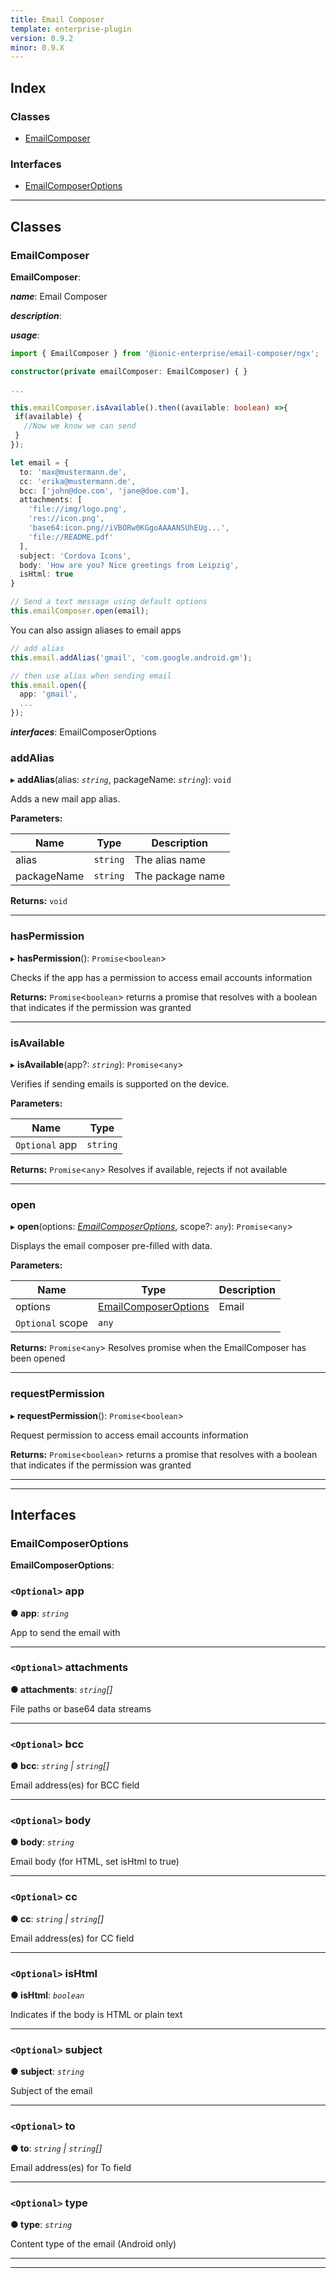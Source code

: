 ```yaml
---
title: Email Composer
template: enterprise-plugin
version: 0.9.2
minor: 0.9.X
---
```




## Index

### Classes

* [EmailComposer](#emailcomposer)

### Interfaces

* [EmailComposerOptions](#emailcomposeroptions)

* * *

## Classes

<a id="emailcomposer"></a>

### EmailComposer

**EmailComposer**:

***name***: Email Composer

***description***:

***usage***:

```typescript
import { EmailComposer } from '@ionic-enterprise/email-composer/ngx';

constructor(private emailComposer: EmailComposer) { }

...

this.emailComposer.isAvailable().then((available: boolean) =>{
 if(available) {
   //Now we know we can send
 }
});

let email = {
  to: 'max@mustermann.de',
  cc: 'erika@mustermann.de',
  bcc: ['john@doe.com', 'jane@doe.com'],
  attachments: [
    'file://img/logo.png',
    'res://icon.png',
    'base64:icon.png//iVBORw0KGgoAAAANSUhEUg...',
    'file://README.pdf'
  ],
  subject: 'Cordova Icons',
  body: 'How are you? Nice greetings from Leipzig',
  isHtml: true
}

// Send a text message using default options
this.emailComposer.open(email);
```

You can also assign aliases to email apps

```ts
// add alias
this.email.addAlias('gmail', 'com.google.android.gm');

// then use alias when sending email
this.email.open({
  app: 'gmail',
  ...
});
```

***interfaces***: EmailComposerOptions

<a id="emailcomposer.addalias"></a>

### addAlias

▸ **addAlias**(alias: *`string`*, packageName: *`string`*): `void`

Adds a new mail app alias.

**Parameters:**

| Name        | Type     | Description      |
| ----------- | -------- | ---------------- |
| alias       | `string` | The alias name   |
| packageName | `string` | The package name |


**Returns:** `void`

* * *

<a id="emailcomposer.haspermission"></a>

### hasPermission

▸ **hasPermission**(): `Promise`<`boolean`>

Checks if the app has a permission to access email accounts information

**Returns:** `Promise`<`boolean`> returns a promise that resolves with a boolean that indicates if the permission was granted

* * *

<a id="emailcomposer.isavailable"></a>

### isAvailable

▸ **isAvailable**(app?: *`string`*): `Promise`<`any`>

Verifies if sending emails is supported on the device.

**Parameters:**

| Name           | Type     |
| -------------- | -------- |
| `Optional` app | `string` |


**Returns:** `Promise`<`any`> Resolves if available, rejects if not available

* * *

<a id="emailcomposer.open"></a>

### open

▸ **open**(options: *[EmailComposerOptions](#emailcomposeroptions)*, scope?: *`any`*): `Promise`<`any`>

Displays the email composer pre-filled with data.

**Parameters:**

| Name             | Type                                          | Description |
| ---------------- | --------------------------------------------- | ----------- |
| options          | [EmailComposerOptions](#emailcomposeroptions) | Email       |
| `Optional` scope | `any`                                         |             |


**Returns:** `Promise`<`any`> Resolves promise when the EmailComposer has been opened

* * *

<a id="emailcomposer.requestpermission"></a>

### requestPermission

▸ **requestPermission**(): `Promise`<`boolean`>

Request permission to access email accounts information

**Returns:** `Promise`<`boolean`> returns a promise that resolves with a boolean that indicates if the permission was granted

* * *

* * *

## Interfaces

<a id="emailcomposeroptions"></a>

### EmailComposerOptions

**EmailComposerOptions**:

<a id="emailcomposeroptions.app"></a>

### `<Optional>` app

**● app**: *`string`*

App to send the email with

* * *

<a id="emailcomposeroptions.attachments"></a>

### `<Optional>` attachments

**● attachments**: *`string`[]*

File paths or base64 data streams

* * *

<a id="emailcomposeroptions.bcc"></a>

### `<Optional>` bcc

**● bcc**: *`string` \| `string`[]*

Email address(es) for BCC field

* * *

<a id="emailcomposeroptions.body"></a>

### `<Optional>` body

**● body**: *`string`*

Email body (for HTML, set isHtml to true)

* * *

<a id="emailcomposeroptions.cc"></a>

### `<Optional>` cc

**● cc**: *`string` \| `string`[]*

Email address(es) for CC field

* * *

<a id="emailcomposeroptions.ishtml"></a>

### `<Optional>` isHtml

**● isHtml**: *`boolean`*

Indicates if the body is HTML or plain text

* * *

<a id="emailcomposeroptions.subject"></a>

### `<Optional>` subject

**● subject**: *`string`*

Subject of the email

* * *

<a id="emailcomposeroptions.to"></a>

### `<Optional>` to

**● to**: *`string` \| `string`[]*

Email address(es) for To field

* * *

<a id="emailcomposeroptions.type"></a>

### `<Optional>` type

**● type**: *`string`*

Content type of the email (Android only)

* * *

* * *